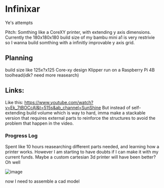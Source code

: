 # Infinixar

Ye's attempts

Pitch: Somthing like a CoreXY printer, with extending y axis dimensions. Currently the 180x180x180 build size of my bambu mini a1 is very restrivie so I wanna build somthing with a infinitly improvable y axis grid.

## Planning
build size like 125x?x125
Core-xy design
Klipper run on a Raspberry Pi 4B
toolhead(idk? need more reasearch)

## Links:

Like this: https://www.youtube.com/watch?v=Ek_7tBOCcAI&t=515s&ab_channel=SunShine
But instead of self-extending build volume which is way to hard, imma make a stackable version that requires external parts to reinforce the structures to avoid the problem that happen in the video.

### Progress Log
Spent like 10 hours reasearching different parts needed, and learning how a printer works. However I am starting to have doubts if I can make it with my current funds. Maybe a custom cartesian 3d printer will have been better? Oh well

![image](https://github.com/user-attachments/assets/7691d6a5-e73f-47f5-be54-0657c49bf441)

now I need to assemble a cad model
